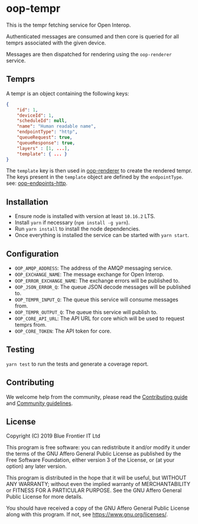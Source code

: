 # oop-tempr

This is the tempr fetching service for Open Interop.

Authenticated messages are consumed and then core is queried for all temprs associated with the given device.

Messages are then dispatched for rendering using the `oop-renderer` service.

## Temprs

A tempr is an object containing the following keys:

```json
{
    "id": 1,
    "deviceId": 1,
    "scheduleId": null,
    "name": "Human readable name",
    "endpointType": "http",
    "queueRequest": true,
    "queueResponse": true,
    "layers" : [1, ...],
    "template": { ... }
}
```

The `template` key is then used in [oop-renderer](https://github.com/open-interop/oop-renderer) to create the rendered tempr.
The keys present in the `template` object are defined by the `endpointType`. see: [oop-endpoints-http](https://github.com/open-interop/oop-endpoints-http).


## Installation

- Ensure node is installed with version at least `10.16.2` LTS.
- Install `yarn` if necessary (`npm install -g yarn`).
- Run `yarn install` to install the node dependencies.
- Once everything is installed the service can be started with `yarn start`.

## Configuration

- `OOP_AMQP_ADDRESS`: The address of the AMQP messaging service.
- `OOP_EXCHANGE_NAME`: The message exchange for Open Interop.
- `OOP_ERROR_EXCHANGE_NAME`:  The exchange errors will be published to.
- `OOP_JSON_ERROR_Q`: The queue JSON decode messages will be published to.
- `OOP_TEMPR_INPUT_Q`: The queue this service will consume messages from.
- `OOP_TEMPR_OUTPUT_Q`:  The queue this service will publish to.
- `OOP_CORE_API_URL`: The API URL for core which will be used to request temprs from.
- `OOP_CORE_TOKEN`: The API token for core.

## Testing

`yarn test` to run the tests and generate a coverage report.

## Contributing

We welcome help from the community, please read the [Contributing guide](https://github.com/open-interop/oop-guidelines/blob/master/CONTRIBUTING.md) and [Community guidelines](https://github.com/open-interop/oop-guidelines/blob/master/CODE_OF_CONDUCT.md).

## License

Copyright (C) 2019 Blue Frontier IT Ltd

This program is free software: you can redistribute it and/or modify
it under the terms of the GNU Affero General Public License as
published by the Free Software Foundation, either version 3 of the
License, or (at your option) any later version.

This program is distributed in the hope that it will be useful,
but WITHOUT ANY WARRANTY; without even the implied warranty of
MERCHANTABILITY or FITNESS FOR A PARTICULAR PURPOSE.  See the
GNU Affero General Public License for more details.

You should have received a copy of the GNU Affero General Public License
along with this program.  If not, see <https://www.gnu.org/licenses/>.
